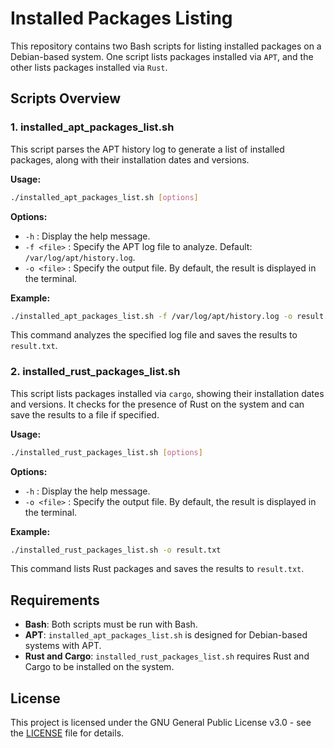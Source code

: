
# Installed Packages Listing

This repository contains two Bash scripts for listing installed packages on a Debian-based system. One script lists packages installed via `APT`, and the other lists packages installed via `Rust`.

## Scripts Overview

### 1. installed_apt_packages_list.sh

This script parses the APT history log to generate a list of installed packages, along with their installation dates and versions.

**Usage:**

```bash
./installed_apt_packages_list.sh [options]
```

**Options:**

- `-h` : Display the help message.
- `-f <file>` : Specify the APT log file to analyze. Default: `/var/log/apt/history.log`.
- `-o <file>` : Specify the output file. By default, the result is displayed in the terminal.

**Example:**

```bash
./installed_apt_packages_list.sh -f /var/log/apt/history.log -o result.txt
```
This command analyzes the specified log file and saves the results to `result.txt`.

### 2. installed_rust_packages_list.sh

This script lists packages installed via `cargo`, showing their installation dates and versions. It checks for the presence of Rust on the system and can save the results to a file if specified.

**Usage:**

```bash
./installed_rust_packages_list.sh [options]
```

**Options:**

- `-h` : Display the help message.
- `-o <file>` : Specify the output file. By default, the result is displayed in the terminal.

**Example:**

```bash
./installed_rust_packages_list.sh -o result.txt
```
This command lists Rust packages and saves the results to `result.txt`.

## Requirements

- **Bash**: Both scripts must be run with Bash.
- **APT**: `installed_apt_packages_list.sh` is designed for Debian-based systems with APT.
- **Rust and Cargo**: `installed_rust_packages_list.sh` requires Rust and Cargo to be installed on the system.

## License

This project is licensed under the GNU General Public License v3.0 - see the [LICENSE](LICENSE) file for details.
